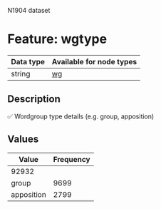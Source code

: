<p>N1904 dataset</p>

<h1>Feature: wgtype</h1>

<table>
<thead>
<tr>
  <th>Data type</th>
  <th>Available for node types</th>
</tr>
</thead>
<tbody>
<tr>
  <td>string</td>
  <td><A HREF="featurebynodetype.md#wg">wg</A></td>
</tr>
</tbody>
</table>

<h2>Description</h2>

<p>✅ Wordgroup type details (e.g. group, apposition)</p>

<h2>Values</h2>

<table>
<thead>
<tr>
  <th>Value</th>
  <th>Frequency</th>
</tr>
</thead>
<tbody>
<tr>
  <td>92932</td>
</tr>
<tr>
  <td>group</td>
  <td>9699</td>
</tr>
<tr>
  <td>apposition</td>
  <td>2799</td>
</tr>
</tbody>
</table>
